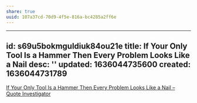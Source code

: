 ```yaml
---
share: true
uuid: 107a37cd-70d9-4f5e-816a-bc4285a2ff6e
---
```

---
id: s69u5bokmguldiuk84ou21e
title: If Your Only Tool Is a Hammer Then Every Problem Looks Like a Nail
desc: ''
updated: 1636044735600
created: 1636044731789
---

[If Your Only Tool Is a Hammer Then Every Problem Looks Like a Nail – Quote Investigator](https://quoteinvestigator.com/2014/05/08/hammer-nail/)